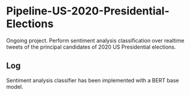 # Pipeline-US-2020-Presidential-Elections

Ongoing project. 
Perform sentiment analysis classification over realtime tweets of the principal candidates of 2020 US Presidential elections.

## Log

Sentiment analysis classifier has been implemented with a BERT base model.
